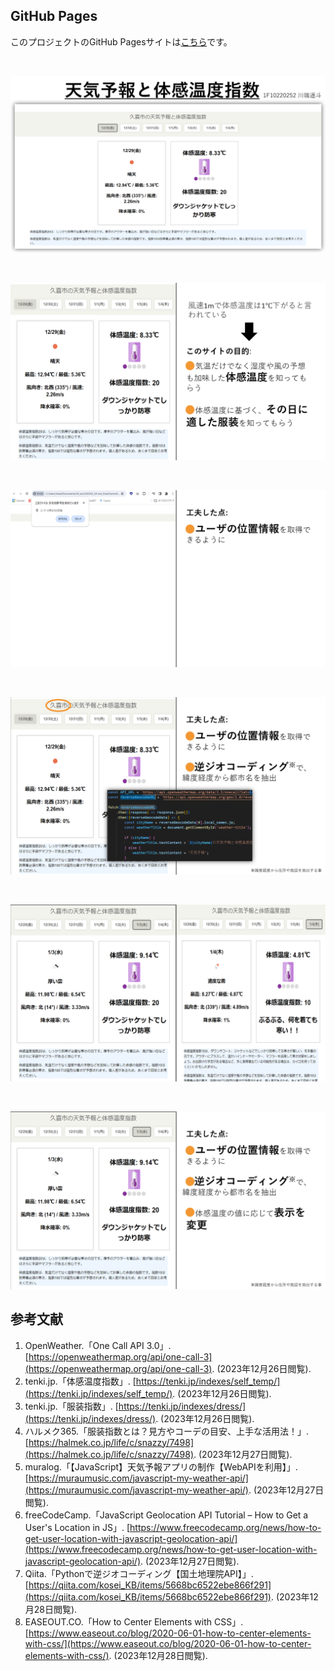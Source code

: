 ## GitHub Pages

このプロジェクトのGitHub Pagesサイトは[こちら](https://s1f10220252.github.io/weather-feelslike/)です。

<br />

![img1](/readme_img/img%20(1).png)

<br />

![img2](/readme_img/img%20(2).png)

<br />

![img3](/readme_img/img%20(3).png)

<br />

![img4](/readme_img/img%20(4).png)

<br />

![img5](/readme_img/img%20(5).png)

<br />

![img6](/readme_img/img%20(6).png)

## 参考文献

1. OpenWeather.「One Call API 3.0」. [https://openweathermap.org/api/one-call-3](https://openweathermap.org/api/one-call-3). (2023年12月26日閲覧).
2. tenki.jp.「体感温度指数」. [https://tenki.jp/indexes/self_temp/](https://tenki.jp/indexes/self_temp/). (2023年12月26日閲覧).
3. tenki.jp.「服装指数」. [https://tenki.jp/indexes/dress/](https://tenki.jp/indexes/dress/). (2023年12月26日閲覧).
4. ハルメク365.「服装指数とは？見方やコーデの目安、上手な活用法！」. [https://halmek.co.jp/life/c/snazzy/7498](https://halmek.co.jp/life/c/snazzy/7498). (2023年12月27日閲覧).
5. muralog.「【JavaScript】天気予報アプリの制作【WebAPIを利用】」. [https://muraumusic.com/javascript-my-weather-api/](https://muraumusic.com/javascript-my-weather-api/). (2023年12月27日閲覧).
6. freeCodeCamp.「JavaScript Geolocation API Tutorial – How to Get a User's Location in JS」. [https://www.freecodecamp.org/news/how-to-get-user-location-with-javascript-geolocation-api/](https://www.freecodecamp.org/news/how-to-get-user-location-with-javascript-geolocation-api/). (2023年12月27日閲覧).
7. Qiita.「Pythonで逆ジオコーディング【国土地理院API】」. [https://qiita.com/kosei_KB/items/5668bc6522ebe866f291](https://qiita.com/kosei_KB/items/5668bc6522ebe866f291). (2023年12月28日閲覧).
8. EASEOUT.CO.「How to Center Elements with CSS」. [https://www.easeout.co/blog/2020-06-01-how-to-center-elements-with-css/](https://www.easeout.co/blog/2020-06-01-how-to-center-elements-with-css/). (2023年12月28日閲覧).
